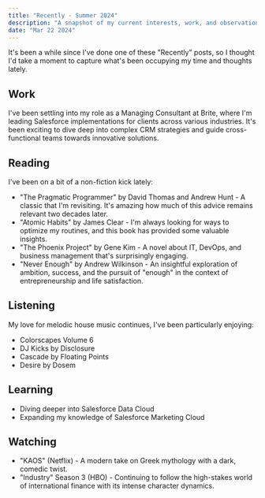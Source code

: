 ```yaml
---
title: "Recently - Summer 2024"
description: "A snapshot of my current interests, work, and observations"
date: "Mar 22 2024"
---
```


It's been a while since I've done one of these "Recently" posts, so I thought I'd take a moment to capture what's been occupying my time and thoughts lately.

## Work

I've been settling into my role as a Managing Consultant at Brite, where I'm leading Salesforce implementations for clients across various industries. It's been exciting to dive deep into complex CRM strategies and guide cross-functional teams towards innovative solutions.

## Reading

I've been on a bit of a non-fiction kick lately:

- "The Pragmatic Programmer" by David Thomas and Andrew Hunt - A classic that I'm revisiting. It's amazing how much of this advice remains relevant two decades later.
- "Atomic Habits" by James Clear - I'm always looking for ways to optimize my routines, and this book has provided some valuable insights.
- "The Phoenix Project" by Gene Kim - A novel about IT, DevOps, and business management that's surprisingly engaging.
- "Never Enough" by Andrew Wilkinson - An insightful exploration of ambition, success, and the pursuit of "enough" in the context of entrepreneurship and life satisfaction.

## Listening

My love for melodic house music continues, I've been particularly enjoying:

- Colorscapes Volume 6
- DJ Kicks by Disclosure
- Cascade by Floating Points
- Desire by Dosem

## Learning

- Diving deeper into Salesforce Data Cloud 
- Expanding my knowledge of Salesforce Marketing Cloud


## Watching

- "KAOS" (Netflix) - A modern take on Greek mythology with a dark, comedic twist.
- "Industry" Season 3 (HBO) - Continuing to follow the high-stakes world of international finance with its intense character dynamics.

